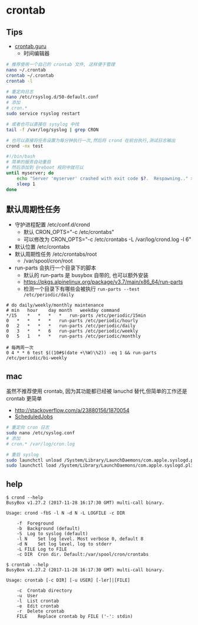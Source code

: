 # crontab

## Tips

* [crontab.guru](https://crontab.guru)
  * 时间编辑器

```bash
# 推荐使用一个自己的 crontab 文件, 这样便于管理
nano ~/.crontab
crontab ~/.crontab
crontab -l

# 重定向日志
nano /etc/rsyslog.d/50-default.conf
# 添加
# cron.*
sudo service rsyslog restart

# 或者也可以直接在 sysylog 中找
tail -f /var/log/syslog | grep CRON

# 也可以直接将任务设置为每分钟执行一次,然后将 crond 在前台执行,测试日志输出
crond -nx test
```

```bash
#!/bin/bash
# 简单的服务自动重启
# 然后添加到 @reboot 规则中就可以
until myserver; do
    echo "Server 'myserver' crashed with exit code $?.  Respawning.." >&2
    sleep 1
done
```

## 默认周期性任务
* 守护进程配置 /etc/conf.d/crond
  * 默认 CRON_OPTS="-c /etc/crontabs"
  * 可以修改为 CRON_OPTS="-c /etc/crontabs -L /var/log/crond.log -l 6"
* 默认位置 /etc/crontabs
* 默认周期性任务 /etc/crontabs/root
  * /var/spool/cron/root
* run-parts 会执行一个目录下的脚本
  * 默认的 run-parts 是 busybox 自带的, 也可以额外安装
  * https://pkgs.alpinelinux.org/package/v3.7/main/x86_64/run-parts
  * 检测一个目录下有哪些会被执行 `run-parts --test /etc/periodic/daily`

```
# do daily/weekly/monthly maintenance
# min	hour	day	month	weekday	command
*/15	*	*	*	*	run-parts /etc/periodic/15min
0	*	*	*	*	run-parts /etc/periodic/hourly
0	2	*	*	*	run-parts /etc/periodic/daily
0	3	*	*	6	run-parts /etc/periodic/weekly
0	5	1	*	*	run-parts /etc/periodic/monthly
```

```
# 每两周一次
0 4 * * 6 test $((10#$(date +\%W)\%2)) -eq 1 && run-parts /etc/periodic/bi-weekly
```


## mac
虽然不推荐使用 crontab, 因为其功能都已经被 lanuchd 替代,但简单的工作还是 crontab 更简单

* http://stackoverflow.com/a/23880156/1870054
* [ScheduledJobs](https://developer.apple.com/library/content/documentation/MacOSX/Conceptual/BPSystemStartup/Chapters/ScheduledJobs.html)

```bash
# 重定向 cron 日志
sudo nano /etc/syslog.conf
# 添加
# cron.* /var/log/cron.log

# 重启 syslog
sudo launchctl unload /System/Library/LaunchDaemons/com.apple.syslogd.plist
sudo launchctl load /System/Library/LaunchDaemons/com.apple.syslogd.plist
```

## help
```
$ crond --help
BusyBox v1.27.2 (2017-11-28 16:17:30 GMT) multi-call binary.

Usage: crond -fbS -l N -d N -L LOGFILE -c DIR

	-f	Foreground
	-b	Background (default)
	-S	Log to syslog (default)
	-l N	Set log level. Most verbose 0, default 8
	-d N	Set log level, log to stderr
	-L FILE	Log to FILE
	-c DIR	Cron dir. Default:/var/spool/cron/crontabs
```

```
$ crontab --help
BusyBox v1.27.2 (2017-11-28 16:17:30 GMT) multi-call binary.

Usage: crontab [-c DIR] [-u USER] [-ler]|[FILE]

	-c	Crontab directory
	-u	User
	-l	List crontab
	-e	Edit crontab
	-r	Delete crontab
	FILE	Replace crontab by FILE ('-': stdin)
```
